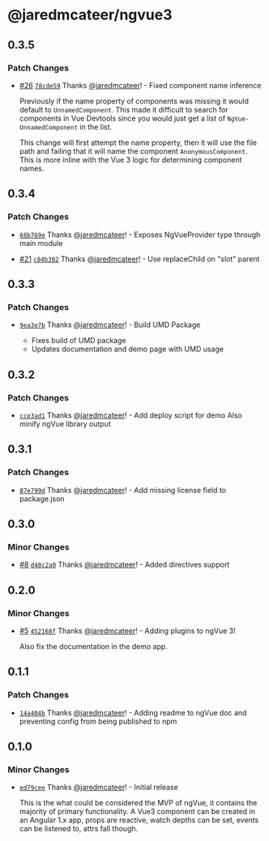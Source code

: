 # @jaredmcateer/ngvue3

## 0.3.5

### Patch Changes

- [#26](https://github.com/jaredmcateer/ngVue3/pull/26) [`78cde59`](https://github.com/jaredmcateer/ngVue3/commit/78cde598fd4f61d2ea9283e57c173e6c1f89cb13) Thanks [@jaredmcateer](https://github.com/jaredmcateer)! - Fixed component name inference

  Previously if the name property of components was missing it would default to `UnnamedComponent`. This made it difficult to search for components in Vue Devtools since you would just get a list of `NgVue-UnnamedComponent` in the list.

  This change will first attempt the name property, then it will use the file path and failing that it will name the component `AnonymousComponent`. This is more inline with the Vue 3 logic for determining component names.

## 0.3.4

### Patch Changes

- [`68b769e`](https://github.com/jaredmcateer/ngVue3/commit/68b769eb2287935c03d1326e4f8323fa582e3ca2) Thanks [@jaredmcateer](https://github.com/jaredmcateer)! - Exposes NgVueProvider type through main module

* [#21](https://github.com/jaredmcateer/ngVue3/pull/21) [`c84b302`](https://github.com/jaredmcateer/ngVue3/commit/c84b3020a2dcd4ade9b76a3fc6471557f986d897) Thanks [@jaredmcateer](https://github.com/jaredmcateer)! - Use replaceChild on "slot" parent

## 0.3.3

### Patch Changes

- [`9ea3e7b`](https://github.com/jaredmcateer/ngVue3/commit/9ea3e7b62a9bc568d62908a611313ea5beafd026) Thanks [@jaredmcateer](https://github.com/jaredmcateer)! - Build UMD Package

  - Fixes build of UMD package
  - Updates documentation and demo page with UMD usage

## 0.3.2

### Patch Changes

- [`cce3ad1`](https://github.com/jaredmcateer/ngVue3/commit/cce3ad1da6a261bca8b053eb1b190a095c88ef56) Thanks [@jaredmcateer](https://github.com/jaredmcateer)! - Add deploy script for demo
  Also minify ngVue library output

## 0.3.1

### Patch Changes

- [`87e799d`](https://github.com/jaredmcateer/ngVue3/commit/87e799d6c9611e66965ca002e07a89e8539b17ed) Thanks [@jaredmcateer](https://github.com/jaredmcateer)! - Add missing license field to package.json

## 0.3.0

### Minor Changes

- [#8](https://github.com/jaredmcateer/ngVue3/pull/8) [`d48c2a0`](https://github.com/jaredmcateer/ngVue3/commit/d48c2a0a6ab389f442f00e8cde3a9ab6388f1244) Thanks [@jaredmcateer](https://github.com/jaredmcateer)! - Added directives support

## 0.2.0

### Minor Changes

- [#5](https://github.com/jaredmcateer/ngVue3/pull/5) [`452168f`](https://github.com/jaredmcateer/ngVue3/commit/452168f577e6af5945ba2f1f6e069184a1fab639) Thanks [@jaredmcateer](https://github.com/jaredmcateer)! - Adding plugins to ngVue 3!

  Also fix the documentation in the demo app.

## 0.1.1

### Patch Changes

- [`14a404b`](https://github.com/jaredmcateer/ngVue3/commit/14a404b6d9f2000759411012350687cea6de00d3) Thanks [@jaredmcateer](https://github.com/jaredmcateer)! - Adding readme to ngVue doc and preventing config from being published to npm

## 0.1.0

### Minor Changes

- [`ed79cee`](https://github.com/jaredmcateer/ngVue3/commit/ed79cee087f1474ab5ee744d6ead97651c32e5cf) Thanks [@jaredmcateer](https://github.com/jaredmcateer)! - Initial release

  This is the what could be considered the MVP of ngVue, it contains the majority of primary functionality. A Vue3 component can be created in an Angular 1.x app, props are reactive, watch depths can be set, events can be listened to, attrs fall though.
